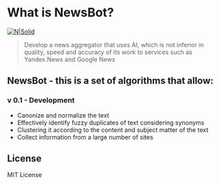 # What is NewsBot? 
[![N|Solid](http://codrob.ru/logoGitHub.png)](http://codrob.ru/summary)
> Develop a news aggregator that uses AI, which is not inferior in quality, speed and accuracy of its work to services such as Yandex.News and Google News

## NewsBot - this is a set of algorithms that allow:
### v 0.1 - Development
 - Canonize and normalize the text
 - Effectively identify fuzzy duplicates of text considering synonyms
 - Clustering it according to the content and subject matter of the text
 - Collect information from a large number of sites

License
----
MIT License

   [dill]: <https://github.com/Evgeny-Bukovski/NewsBot.git>
   [git-repo-url]: <https://github.com/joemccann/dillinger.git>
   [markdown-it]: <https://github.com/Evgeny-Bukovski/NewsBot>
